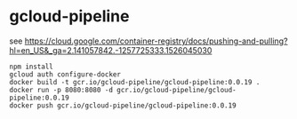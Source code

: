 # gcloud-pipeline

see https://cloud.google.com/container-registry/docs/pushing-and-pulling?hl=en_US&_ga=2.141057842.-1257725333.1526045030

```
npm install 
gcloud auth configure-docker
docker build -t gcr.io/gcloud-pipeline/gcloud-pipeline:0.0.19 .   
docker run -p 8080:8080 -d gcr.io/gcloud-pipeline/gcloud-pipeline:0.0.19
docker push gcr.io/gcloud-pipeline/gcloud-pipeline:0.0.19